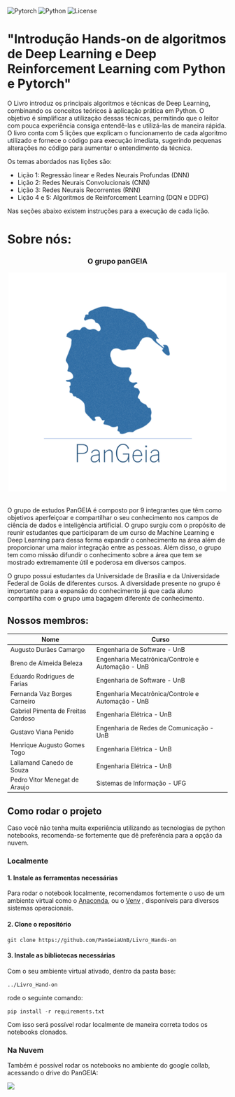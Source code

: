 ![Pytorch](https://img.shields.io/badge/Pytorch-1.9.1-orange)
![Python](https://img.shields.io/badge/Python-3.8-blue)
![License](https://img.shields.io/badge/Code%20License-MIT-green.svg)

# "Introdução Hands-on de algoritmos de Deep Learning e Deep Reinforcement Learning com Python e Pytorch"

O Livro introduz os principais algoritmos e técnicas de Deep Learning, combinando os conceitos teóricos à aplicação prática em Python. O objetivo é simplificar a utilização dessas técnicas, permitindo que o leitor com pouca experiência consiga entendê-las e utilizá-las de maneira rápida. O livro conta com 5 lições que explicam o funcionamento de cada algoritmo utilizado e fornece o código para execução imediata, sugerindo pequenas alterações no código para aumentar o entendimento da técnica.

Os temas abordados nas lições são:

* Lição 1: Regressão linear e Redes Neurais Profundas (DNN)
* Lição 2: Redes Neurais Convolucionais (CNN)
* Lição 3: Redes Neurais Recorrentes (RNN)
* Lição 4 e 5: Algoritmos de Reinforcement Learning (DQN e DDPG) 

Nas seções abaixo existem instruções para a execução de cada lição.

# Sobre nós:

<div align="center">
    <h3>O grupo panGEIA</h3>
    <img height="500" width="500" src="https://github.com/PanGeiaUnB/Documentos/blob/main/Logos/Logo_fundoBranco.png?raw=true"></img>
</div>

<br>

O grupo de estudos PanGEIA é composto por 9 integrantes que têm como objetivos aperfeiçoar e compartilhar o seu conhecimento nos campos de ciência de dados e inteligência artificial. O grupo surgiu com o propósito de reunir estudantes que participaram de um curso de Machine Learning e Deep Learning para dessa forma expandir o conhecimento na área além de proporcionar uma maior integração entre as pessoas. Além disso, o grupo tem como missão difundir o conhecimento sobre a área que tem se mostrado extremamente útil e poderosa em diversos campos.

O grupo possui estudantes da Universidade de Brasília e da Universidade Federal de Goiás de diferentes cursos. A diversidade presente no grupo é importante para a expansão do conhecimento já que cada aluno compartilha com o grupo uma bagagem diferente de conhecimento.

## Nossos membros:

| Nome                               | Curso                                             |
| ---------------------------------- | ------------------------------------------------- |
| Augusto Durães Camargo             | Engenharia de Software - UnB                      |
| Breno de Almeida Beleza            | Engenharia Mecatrônica/Controle e Automação - UnB |
| Eduardo Rodrigues de Farias        | Engenharia de Software - UnB                      |
| Fernanda Vaz Borges Carneiro       | Engenharia Mecatrônica/Controle e Automação - UnB |
| Gabriel Pimenta de Freitas Cardoso | Engenharia Elétrica - UnB                         |
| Gustavo Viana Penido               | Engenharia de Redes de Comunicação - UnB          |
| Henrique Augusto Gomes Togo        | Engenharia Elétrica - UnB                         |
| Lallamand Canedo de Souza          | Engenharia Elétrica - UnB                         |
| Pedro Vitor Menegat de Araujo      | Sistemas de Informação - UFG                      |

## Como rodar o projeto
Caso você não tenha muita experiência utilizando as tecnologias de python notebooks, recomenda-se fortemente que dê preferência para a opção da nuvem.

### Localmente

#### 1. Instale as ferramentas necessárias
   Para rodar o notebook localmente, recomendamos fortemente o uso de um ambiente virtual como o <a href="https://docs.anaconda.com/anaconda/install/">Anaconda</a>,
   ou o <a href="https://docs.python.org/3/library/venv.html/">Venv</a> , disponíveis para diversos sistemas operacionais.       
    
#### 2. Clone o repositório
    
    git clone https://github.com/PanGeiaUnB/Livro_Hands-on
    
#### 3. Instale as bibliotecas necessárias 
Com o seu ambiente virtual ativado, dentro da pasta base: 
   
    ../Livro_Hand-on
   
   rode o seguinte comando: 
   
    pip install -r requirements.txt

   Com isso será possível rodar localmente de maneira correta todos os notebooks clonados.
### Na Nuvem 
   Também é possível rodar os notebooks no ambiente do google collab, acessando o drive do PanGEIA:
   
<a href="https://drive.google.com/drive/folders/1viKDINkWtF624Y2ZMwAPtA5e-gu2EhgU?usp=sharing" target="_blank"><img src="https://img.shields.io/badge/Google%20Drive-4285F4?style=for-the-badge&logo=googledrive&logoColor=white"></a> 


